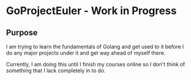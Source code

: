 # GoProjectEuler - Work in Progress 
## Purpose 
I am trying to learn the fundamentals of Golang and get used to it before I do any major projects under it and get way ahead of myself there.

Currently, I am doing this until I finish my courses online so I don't think of something that I lack completely in to do. 